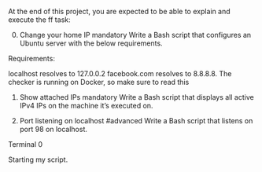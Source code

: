 At the end of this project, you are expected to be able to explain and execute the ff task:

0. Change your home IP
mandatory
Write a Bash script that configures an Ubuntu server with the below requirements.

Requirements:

localhost resolves to 127.0.0.2
facebook.com resolves to 8.8.8.8.
The checker is running on Docker, so make sure to read this

1. Show attached IPs
mandatory
Write a Bash script that displays all active IPv4 IPs on the machine it’s executed on.


2. Port listening on localhost
#advanced
Write a Bash script that listens on port 98 on localhost.

Terminal 0

Starting my script.
